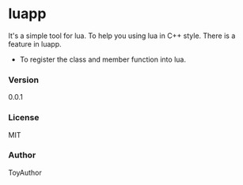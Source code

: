 # luapp
It's a simple tool for lua. To help you using lua in C++ style. There is a feature in luapp.

- To register the class and member function into lua.

### Version
0.0.1

### License
MIT

### Author
ToyAuthor
